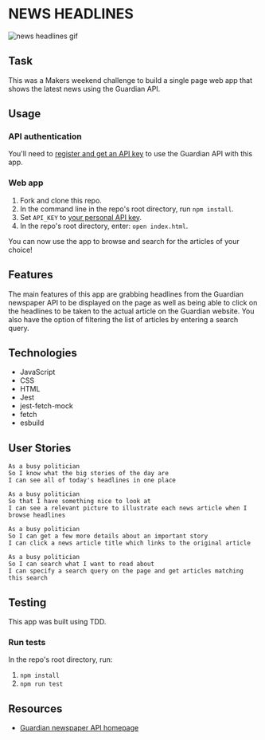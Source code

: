 <h1 style="align:center">NEWS HEADLINES</h1>

<div style="align:center">

   ![news headlines gif](./images/news-headlines-gif.gif)
</div>

## Task

This was a Makers weekend challenge to build a single page web app that shows the latest news using the Guardian API.

## Usage

### API authentication

You'll need to [register and get an API
key](https://open-platform.theguardian.com/access/) to use the Guardian API with this app. 

### Web app
1. Fork and clone this repo.
1. In the command line in the repo's root directory, run `npm install`.
1. Set `API_KEY` to [your personal API key](https://open-platform.theguardian.com/access/).
1. In the repo's root directory, enter: `open index.html`.

You can now use the app to browse and search for the articles of your choice!

## Features

The main features of this app are grabbing headlines from the Guardian newspaper API to be displayed on the page as well as being able to click on the headlines to be taken to the actual article on the Guardian website. You also have the option of filtering the list of articles by entering a search query.

## Technologies

- JavaScript
- CSS
- HTML
- Jest
- jest-fetch-mock
- fetch
- esbuild

## User Stories

```
As a busy politician
So I know what the big stories of the day are
I can see all of today's headlines in one place
```

```
As a busy politician
So that I have something nice to look at
I can see a relevant picture to illustrate each news article when I browse headlines
```

```
As a busy politician
So I can get a few more details about an important story
I can click a news article title which links to the original article
```

```
As a busy politician
So I can search what I want to read about
I can specify a search query on the page and get articles matching this search
```

## Testing

This app was built using TDD.<br>
### Run tests
In the repo's root directory, run:
1. `npm install`
1. `npm run test`

## Resources

* [Guardian newspaper API homepage](http://open-platform.theguardian.com/documentation/)
